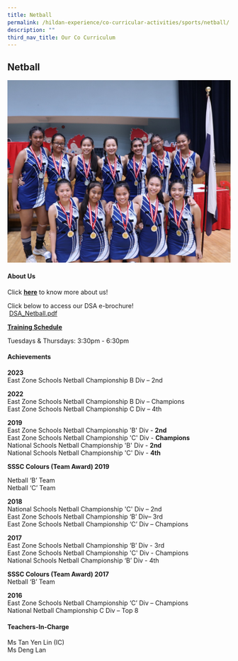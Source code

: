 ```yaml
---
title: Netball
permalink: /hildan-experience/co-curricular-activities/sports/netball/
description: ""
third_nav_title: Our Co Curriculum
---
```

Netball
-------


![](/images/CCA/Netball.jpg)


#### About Us

Click&nbsp;[**here**](/files/CCA/Netball.pdf)&nbsp;to know more about us!  
  
Click below to access our DSA e-brochure!  
&nbsp;[DSA\_Netball.pdf](/files/CCA/DSA_Netball.pdf)
  
**<u>Training Schedule</u>**

Tuesdays &amp; Thursdays:&nbsp;3:30pm - 6:30pm

#### Achievements

**2023**<br>
East Zone Schools Netball Championship B Div – 2nd

**2022**<br>
East Zone Schools Netball Championship B Div – Champions<br>
East Zone Schools Netball Championship C Div – 4th

**2019**  
East Zone Schools Netball Championship 'B' Div -&nbsp;**2nd**  
East Zone Schools Netball Championship 'C' Div -&nbsp;**Champions**  
National Schools Netball Championship 'B' Div -&nbsp;**2nd**  
National Schools Netball Championship 'C' Div -&nbsp;**4th**

**SSSC Colours (Team Award) 2019**

Netball ‘B’ Team  
Netball ‘C’ Team

  

  

**2018**  
National Schools Netball Championship 'C' Div – 2nd&nbsp;  
East Zone Schools Netball Championship ‘B’ Div– 3rd  
East Zone Schools Netball Championship ‘C’ Div&nbsp;– Champions

  

**2017**  
East Zone Schools Netball Championship ‘B’ Div - 3rd  
East Zone Schools Netball Championship 'C' Div - Champions  
National Schools Netball Championship ‘B’ Div - 4th

  

**SSSC Colours (Team Award) 2017**  
Netball ‘B’ Team

  

**2016**  
East Zone Schools Netball Championship ‘C’ Div – Champions  
National Netball Championship C Div – Top 8


#### Teachers-In-Charge

Ms Tan Yen Lin (IC)  
Ms Deng Lan